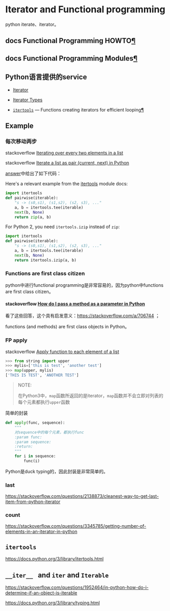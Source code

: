 # Iterator and Functional programming

python iterate、iterator。

## docs Functional Programming HOWTO[¶](https://docs.python.org/3/howto/functional.html#functional-programming-howto)



## docs Functional Programming Modules[¶](https://docs.python.org/3/library/functional.html#functional-programming-modules)

## Python语言提供的service

- [Iterator](https://docs.python.org/3/glossary.html#term-iterator)
- [Iterator Types](https://docs.python.org/3/library/stdtypes.html#typeiter)

- [`itertools`](https://docs.python.org/3/library/itertools.html#module-itertools) — Functions creating iterators for efficient looping[¶](https://docs.python.org/3/library/itertools.html#module-itertools)

## Example

### 每次移动两步

stackoverflow [Iterating over every two elements in a list](https://stackoverflow.com/questions/5389507/iterating-over-every-two-elements-in-a-list)

stackoverflow [Iterate a list as pair (current, next) in Python](https://stackoverflow.com/questions/5434891/iterate-a-list-as-pair-current-next-in-python)



[answer](https://stackoverflow.com/a/5434936)中给出了如下代码：

Here's a relevant example from the [itertools](http://docs.python.org/library/itertools.html#recipes) module docs:

```python
import itertools
def pairwise(iterable):
    "s -> (s0,s1), (s1,s2), (s2, s3), ..."
    a, b = itertools.tee(iterable)
    next(b, None)
    return zip(a, b)   
```

For Python 2, you need `itertools.izip` instead of `zip`:

```python
import itertools
def pairwise(iterable):
    "s -> (s0,s1), (s1,s2), (s2, s3), ..."
    a, b = itertools.tee(iterable)
    next(b, None)
    return itertools.izip(a, b)
```



### Functions are first class citizen

python中进行functional programming是非常容易的，因为python中functions are first class citizen。

#### stackoverflow [How do I pass a method as a parameter in Python](https://stackoverflow.com/questions/706721/how-do-i-pass-a-method-as-a-parameter-in-python)

看了这些回答，这个具有启发意义：https://stackoverflow.com/a/706744 ；

functions (and methods) are first class objects in Python。



### FP apply

stackoverflow [Apply function to each element of a list](https://stackoverflow.com/questions/25082410/apply-function-to-each-element-of-a-list)



```python
>>> from string import upper
>>> mylis=['this is test', 'another test']
>>> map(upper, mylis)
['THIS IS TEST', 'ANOTHER TEST']
```

> NOTE: 
>
> 在Python3中，`map`函数所返回的是iterator，`map`函数并不会立即对列表的每个元素都执行`upper`函数

简单的封装

```Python
def apply(func, sequence):
    """
    对sequence中的每个元素，都执行func
    :param func:
    :param sequence:
    :return:
    """
    for i in sequence:
        func(i)

```



Python是duck typing的，因此封装是非常简单的。



### last

https://stackoverflow.com/questions/2138873/cleanest-way-to-get-last-item-from-python-iterator

### count

https://stackoverflow.com/questions/3345785/getting-number-of-elements-in-an-iterator-in-python



## `itertools`

https://docs.python.org/3/library/itertools.html



## `__iter__ ` and `iter` and `Iterable`

https://stackoverflow.com/questions/1952464/in-python-how-do-i-determine-if-an-object-is-iterable


https://docs.python.org/3/library/typing.html

